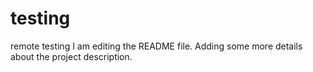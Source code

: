 # testing
remote testing
I am editing the README file. Adding some more details about the project description.
